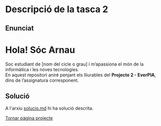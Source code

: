 # Descripció de la tasca 2
## Enunciat

# Hola! Sóc Arnau

Soc estudiant de [nom del cicle o grau] i m’apassiona el món de la informàtica i les noves tecnologies.  
En aquest repositori aniré penjant els lliurables del **Projecte 2 - EverPIA**, dins de l’assignatura corresponent.

## Solució

A l'arxiu [solucio.md](solucio.md) hi ha solució descrita.

[Tornar pàgina projecte](../README.md)
